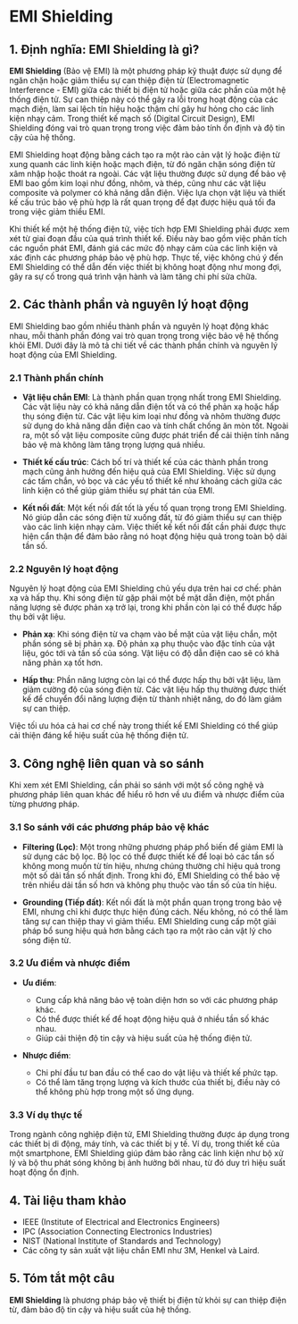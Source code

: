 # EMI Shielding

## 1. Định nghĩa: **EMI Shielding** là gì?
**EMI Shielding** (Bảo vệ EMI) là một phương pháp kỹ thuật được sử dụng để ngăn chặn hoặc giảm thiểu sự can thiệp điện từ (Electromagnetic Interference - EMI) giữa các thiết bị điện tử hoặc giữa các phần của một hệ thống điện tử. Sự can thiệp này có thể gây ra lỗi trong hoạt động của các mạch điện, làm sai lệch tín hiệu hoặc thậm chí gây hư hỏng cho các linh kiện nhạy cảm. Trong thiết kế mạch số (Digital Circuit Design), EMI Shielding đóng vai trò quan trọng trong việc đảm bảo tính ổn định và độ tin cậy của hệ thống.

EMI Shielding hoạt động bằng cách tạo ra một rào cản vật lý hoặc điện từ xung quanh các linh kiện hoặc mạch điện, từ đó ngăn chặn sóng điện từ xâm nhập hoặc thoát ra ngoài. Các vật liệu thường được sử dụng để bảo vệ EMI bao gồm kim loại như đồng, nhôm, và thép, cũng như các vật liệu composite và polymer có khả năng dẫn điện. Việc lựa chọn vật liệu và thiết kế cấu trúc bảo vệ phù hợp là rất quan trọng để đạt được hiệu quả tối đa trong việc giảm thiểu EMI.

Khi thiết kế một hệ thống điện tử, việc tích hợp EMI Shielding phải được xem xét từ giai đoạn đầu của quá trình thiết kế. Điều này bao gồm việc phân tích các nguồn phát EMI, đánh giá các mức độ nhạy cảm của các linh kiện và xác định các phương pháp bảo vệ phù hợp. Thực tế, việc không chú ý đến EMI Shielding có thể dẫn đến việc thiết bị không hoạt động như mong đợi, gây ra sự cố trong quá trình vận hành và làm tăng chi phí sửa chữa.

## 2. Các thành phần và nguyên lý hoạt động
EMI Shielding bao gồm nhiều thành phần và nguyên lý hoạt động khác nhau, mỗi thành phần đóng vai trò quan trọng trong việc bảo vệ hệ thống khỏi EMI. Dưới đây là mô tả chi tiết về các thành phần chính và nguyên lý hoạt động của EMI Shielding.

### 2.1 Thành phần chính
- **Vật liệu chắn EMI**: Là thành phần quan trọng nhất trong EMI Shielding. Các vật liệu này có khả năng dẫn điện tốt và có thể phản xạ hoặc hấp thụ sóng điện từ. Các vật liệu kim loại như đồng và nhôm thường được sử dụng do khả năng dẫn điện cao và tính chất chống ăn mòn tốt. Ngoài ra, một số vật liệu composite cũng được phát triển để cải thiện tính năng bảo vệ mà không làm tăng trọng lượng quá nhiều.

- **Thiết kế cấu trúc**: Cách bố trí và thiết kế của các thành phần trong mạch cũng ảnh hưởng đến hiệu quả của EMI Shielding. Việc sử dụng các tấm chắn, vỏ bọc và các yếu tố thiết kế như khoảng cách giữa các linh kiện có thể giúp giảm thiểu sự phát tán của EMI.

- **Kết nối đất**: Một kết nối đất tốt là yếu tố quan trọng trong EMI Shielding. Nó giúp dẫn các sóng điện từ xuống đất, từ đó giảm thiểu sự can thiệp vào các linh kiện nhạy cảm. Việc thiết kế kết nối đất cần phải được thực hiện cẩn thận để đảm bảo rằng nó hoạt động hiệu quả trong toàn bộ dải tần số.

### 2.2 Nguyên lý hoạt động
Nguyên lý hoạt động của EMI Shielding chủ yếu dựa trên hai cơ chế: phản xạ và hấp thụ. Khi sóng điện từ gặp phải một bề mặt dẫn điện, một phần năng lượng sẽ được phản xạ trở lại, trong khi phần còn lại có thể được hấp thụ bởi vật liệu. 

- **Phản xạ**: Khi sóng điện từ va chạm vào bề mặt của vật liệu chắn, một phần sóng sẽ bị phản xạ. Độ phản xạ phụ thuộc vào đặc tính của vật liệu, góc tới và tần số của sóng. Vật liệu có độ dẫn điện cao sẽ có khả năng phản xạ tốt hơn.

- **Hấp thụ**: Phần năng lượng còn lại có thể được hấp thụ bởi vật liệu, làm giảm cường độ của sóng điện từ. Các vật liệu hấp thụ thường được thiết kế để chuyển đổi năng lượng điện từ thành nhiệt năng, do đó làm giảm sự can thiệp.

Việc tối ưu hóa cả hai cơ chế này trong thiết kế EMI Shielding có thể giúp cải thiện đáng kể hiệu suất của hệ thống điện tử.

## 3. Công nghệ liên quan và so sánh
Khi xem xét EMI Shielding, cần phải so sánh với một số công nghệ và phương pháp liên quan khác để hiểu rõ hơn về ưu điểm và nhược điểm của từng phương pháp.

### 3.1 So sánh với các phương pháp bảo vệ khác
- **Filtering (Lọc)**: Một trong những phương pháp phổ biến để giảm EMI là sử dụng các bộ lọc. Bộ lọc có thể được thiết kế để loại bỏ các tần số không mong muốn từ tín hiệu, nhưng chúng thường chỉ hiệu quả trong một số dải tần số nhất định. Trong khi đó, EMI Shielding có thể bảo vệ trên nhiều dải tần số hơn và không phụ thuộc vào tần số của tín hiệu.

- **Grounding (Tiếp đất)**: Kết nối đất là một phần quan trọng trong bảo vệ EMI, nhưng chỉ khi được thực hiện đúng cách. Nếu không, nó có thể làm tăng sự can thiệp thay vì giảm thiểu. EMI Shielding cung cấp một giải pháp bổ sung hiệu quả hơn bằng cách tạo ra một rào cản vật lý cho sóng điện từ.

### 3.2 Ưu điểm và nhược điểm
- **Ưu điểm**: 
  - Cung cấp khả năng bảo vệ toàn diện hơn so với các phương pháp khác.
  - Có thể được thiết kế để hoạt động hiệu quả ở nhiều tần số khác nhau.
  - Giúp cải thiện độ tin cậy và hiệu suất của hệ thống điện tử.

- **Nhược điểm**: 
  - Chi phí đầu tư ban đầu có thể cao do vật liệu và thiết kế phức tạp.
  - Có thể làm tăng trọng lượng và kích thước của thiết bị, điều này có thể không phù hợp trong một số ứng dụng.

### 3.3 Ví dụ thực tế
Trong ngành công nghiệp điện tử, EMI Shielding thường được áp dụng trong các thiết bị di động, máy tính, và các thiết bị y tế. Ví dụ, trong thiết kế của một smartphone, EMI Shielding giúp đảm bảo rằng các linh kiện như bộ xử lý và bộ thu phát sóng không bị ảnh hưởng bởi nhau, từ đó duy trì hiệu suất hoạt động ổn định. 

## 4. Tài liệu tham khảo
- IEEE (Institute of Electrical and Electronics Engineers)
- IPC (Association Connecting Electronics Industries)
- NIST (National Institute of Standards and Technology)
- Các công ty sản xuất vật liệu chắn EMI như 3M, Henkel và Laird.

## 5. Tóm tắt một câu
**EMI Shielding** là phương pháp bảo vệ thiết bị điện tử khỏi sự can thiệp điện từ, đảm bảo độ tin cậy và hiệu suất của hệ thống.